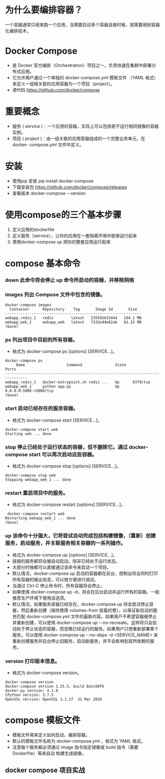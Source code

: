 # 为什么要编排容器？
一个容器通常只用来跑一个应用，当需要启动多个容器且做时候，就需要用到容器化编排技术。

# Docker Compose 
- 是 Docker 官方编排（Orchestration）项目之一，负责快速在集群中部署分 布式应用。
- 它允许用户通过一个单独的 docker-compose.yml 模板文件 （YAML 格式）来定义一组相关联的应用容器为一个项目（project）。
- 源代码 https://github.com/docker/compose

# 重要概念
- 服务 ( service )：一个应用的容器，实际上可以包括若干运行相同镜像的容器实例。 
- 项目 ( project )：由一组关联的应用容器组成的一个完整业务单元，在 docker- compose.yml 文件中定义。

# 安装
- 使用pip 安装 pip install docker-compose
- 下载安装包 https://github.com/docker/compose/releases
- 查看版本 docker-compose --version

# 使用compose的三个基本步骤
1. 定义应用的dockerfile
2. 定义服务（service），让你的应用在一套隔离环境中能够运行起来
3. 使用docker-compose up 把你的整套应用运行起来

# compose 基本命令
### down 此命令将会停止 up 命令所启动的容器，并移除网络
### images 列出 Compose 文件中包含的镜像。
```shell script
docker-compose images
  Container      Repository    Tag       Image Id       Size
--------------------------------------------------------------
webapp_redis_1   redis        latest   235592615444   104.1 MB
webapp_web_1     webapp_web   latest   f332ed4e62ab   81.32 MB
(base)
```
### ps 列出项目中目前的所有容器。
- 格式为 docker-compose ps [options] [SERVICE...]。
```shell script
docker-compose ps
     Name                   Command               State           Ports
--------------------------------------------------------------------------------
webapp_redis_1   docker-entrypoint.sh redis ...   Up      6379/tcp
webapp_web_1     python app.py                    Up      0.0.0.0:5000->5000/tcp
(base)
```

### start 启动已经存在的服务容器。
- 格式为 docker-compose start [SERVICE...]。
```shell script
docker-compose start web
Starting web ... done
```

### stop 停止已经处于运行状态的容器，但不删除它。通过 docker-compose start 可以再次启动这些容器。
- 格式为 docker-compose stop [options] [SERVICE...]。
```shell script
docker-compose stop web
Stopping webapp_web_1 ... done
```

### restart 重启项目中的服务。
- 格式为 docker-compose restart [options] [SERVICE...]。
```shell script
 docker-compose restart web
Restarting webapp_web_1 ... done
(base)
```

### up 该命令十分强大，它将尝试自动完成包括构建镜像，（重新）创建服务，启动服务，并关联服务相关容器的一系列操作。
- 格式为 docker-compose up [options] [SERVICE...]。
- 链接的服务都将会被自动启动，除非已经处于运行状态。
- 大部分时候都可以直接通过该命令来启动一个项目。
- 默认情况，docker-compose up 启动的容器都在前台，控制台将会同时打印所有容器的输出信息，可以很方便进行调试。
- 当通过 Ctrl-C 停止命令时，所有容器将会停止。
- 如果使用 docker-compose up -d，将会在后台启动并运行所有的容器。一般推荐生产环境下使用该选项。
- 默认情况，如果服务容器已经存在，docker-compose up 将会尝试停止容器，然后重新创建（保持使用 volumes-from 挂载的卷），以保证新启动的服务匹配 docker-compose.yml 文件的最新内容。如果用户不希望容器被停止并重新创建，可以使用 docker-compose up --no-recreate。这样将只会启动处于停止状态的容器，而忽略已经运行的服务。如果用户只想重新部署某个服务，可以使用 docker-compose up --no-deps -d <SERVICE_NAME> 来重新创建服务并后台停止旧服务，启动新服务，并不会影响到其所依赖的服务。

### version 打印版本信息。
- 格式为 docker-compose version。
```shell script
docker-compose version
docker-compose version 1.25.5, build 8a1c60f6
docker-py version: 4.1.0
CPython version: 3.7.5
OpenSSL version: OpenSSL 1.1.1f  31 Mar 2020
```

# compose 模板文件
- 模板文件用来定义如何启动，编排容器。
- 默认的模板文件名称为 docker-compose.yml ，格式为 YAML 格式。
- 注意每个服务都必须通过 image 指令指定镜像或 build 指令（需要 Dockerfile）等来自动 构建生成镜像。
## docker compose 项目实战